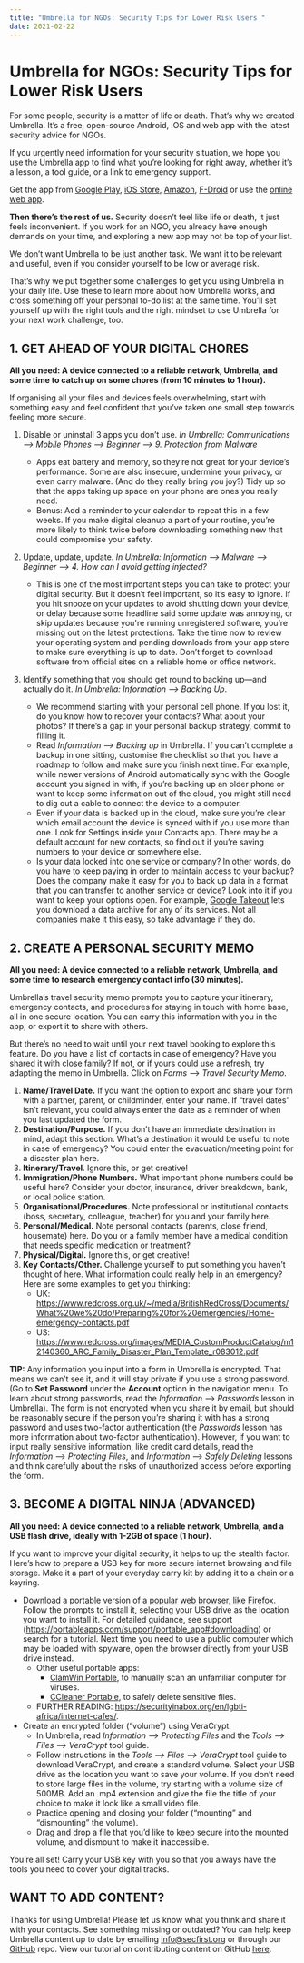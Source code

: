 ```yaml
---
title: "Umbrella for NGOs: Security Tips for Lower Risk Users "
date: 2021-02-22
---
```


# Umbrella for NGOs: Security Tips for Lower Risk Users

For some people, security is a matter of life or death. That’s why we created Umbrella. It’s a free, open-source Android, iOS and web app with the latest security advice for NGOs. 

If you urgently need information for your security situation, we hope you use the Umbrella app to find what you’re looking for right away, whether it’s a lesson, a tool guide, or a link to emergency support.

Get the app from [Google Play](https://play.google.com/store/apps/details?id=org.secfirst.umbrella), [iOS Store](https://itunes.apple.com/us/app/umbrella-security/id1453715310), [Amazon](https://www.amazon.com/Security-First-Umbrella-made-easy/dp/B01AKN9M1Y), [F-Droid](https://secfirst.org/fdroid/repo/?fingerprint=39EB57052F8D684514176819D1645F6A0A7BD943DBC31AB101949006AC0BC228) or use the [online web app](https://umbrella.secfirst.org).

**Then there’s the rest of us.** Security doesn’t feel like life or death, it just feels inconvenient. If you work for an NGO, you already have enough demands on your time, and exploring a new app may not be top of your list. 

We don’t want Umbrella to be just another task. We want it to be relevant and useful, even if you consider yourself to be low or average risk.

That’s why we put together some challenges to get you using Umbrella in your daily life. Use these to learn more about how Umbrella works, and cross something off your personal to-do list at the same time. You’ll set yourself up with the right tools and the right mindset to use Umbrella for your next work challenge, too. 

## 1. GET AHEAD OF YOUR DIGITAL CHORES

**All you need: A device connected to a reliable network, Umbrella, and some time to catch up on some chores (from 10 minutes to 1 hour).**

If organising all your files and devices feels overwhelming, start with something easy and feel confident that you’ve taken one small step towards feeling more secure.
 
1. Disable or uninstall 3 apps you don’t use. *In Umbrella: Communications --> Mobile Phones --> Beginner --> 9. Protection from Malware*
    - Apps eat battery and memory, so they’re not great for your device’s performance. Some are also insecure, undermine your privacy, or even carry malware. (And do they really bring you joy?) Tidy up so that the apps taking up space on your phone are ones you really need. 
    - Bonus: Add a reminder to your calendar to repeat this in a few weeks. If you make digital cleanup a part of your routine, you’re more likely to think twice before downloading something new that could compromise your safety. 

2. Update, update, update. *In Umbrella: Information --> Malware --> Beginner --> 4. How can I avoid getting infected?*
    - This is one of the most important steps you can take to protect your digital security. But it doesn’t feel important, so it’s easy to ignore. If you hit snooze on your updates to avoid shutting down your device, or delay because some headline said some update was annoying, or skip updates because you're running unregistered software, you’re missing out on the latest protections. Take the time now to review your operating system and pending downloads from your app store to make sure everything is up to date. Don’t forget to download software from official sites on a reliable home or office network.

3. Identify something that you should get round to backing up—and actually do it. *In Umbrella: Information --> Backing Up*.
    - We recommend starting with your personal cell phone. If you lost it, do you know how to recover your contacts? What about your photos? If there’s a gap in your personal backup strategy, commit to filling it.
    - Read *Information --> Backing up* in Umbrella. If you can’t complete a backup in one sitting, customise the checklist so that you have a roadmap to follow and make sure you finish next time. For example, while newer versions of Android automatically sync with the Google account you signed in with, if you’re backing up an older phone or want to keep some information out of the cloud, you might still need to dig out a cable to connect the device to a computer. 
    - Even if your data is backed up in the cloud, make sure you’re clear which email account the device is synced with if you use more than one. Look for Settings inside your Contacts app. There may be a default account for new contacts, so find out if you’re saving numbers to your device or somewhere else.
    - Is your data locked into one service or company? In other words, do you have to keep paying in order to maintain access to your backup? Does the company make it easy for you to back up data in a format that you can transfer to another service or device? Look into it if you want to keep your options open. For example, [Google Takeout](https://takeout.google.com) lets you download a data archive for any of its services. Not all companies make it this easy, so take advantage if they do. 

## 2. CREATE A PERSONAL SECURITY MEMO

**All you need: A device connected to a reliable network, Umbrella, and some time to research emergency contact info (30 minutes).**

Umbrella’s travel security memo prompts you to capture your itinerary, emergency contacts, and procedures for staying in touch with home base, all in one secure location. You can carry this information with you in the app, or export it to share with others. 

But there’s no need to wait until your next travel booking to explore this feature. Do you have a list of contacts in case of emergency? Have you shared it with close family? If not, or if yours could use a refresh, try adapting the memo in Umbrella. Click on *Forms* —> *Travel Security Memo*. 

1. **Name/Travel Date.** If you want the option to export and share your form with a partner, parent, or childminder, enter your name. If “travel dates” isn’t relevant, you could always enter the date as a reminder of when you last updated the form.
2. **Destination/Purpose.** If you don’t have an immediate destination in mind, adapt this section. What’s a destination it would be useful to note in case of emergency? You could enter the evacuation/meeting point for a disaster plan here.
3. **Itinerary/Travel**. Ignore this, or get creative! 
4. **Immigration/Phone Numbers.** What important phone numbers could be useful here? Consider your doctor, insurance, driver breakdown, bank, or local police station. 
5. **Organisational/Procedures.** Note professional or institutional contacts (boss, secretary, colleague, teacher) for you and your family here. 
6. **Personal/Medical.** Note personal contacts (parents, close friend, housemate) here. Do you or a family member have a medical condition that needs specific medication or treatment? 
7. **Physical/Digital.** Ignore this, or get creative! 
8. **Key Contacts/Other.** Challenge yourself to put something you haven’t thought of here. What information could really help in an emergency? Here are some examples to get you thinking:
    - UK: https://www.redcross.org.uk/~/media/BritishRedCross/Documents/What%20we%20do/Preparing%20for%20emergencies/Home-emergency-contacts.pdf
    - US: https://www.redcross.org/images/MEDIA_CustomProductCatalog/m12140360_ARC_Family_Disaster_Plan_Template_r083012.pdf

**TIP:** Any information you input into a form in Umbrella is encrypted. That means we can’t see it, and it will stay private if you use a strong password. (Go to **Set Password** under the **Account** option in the navigation menu. To learn about strong passwords, read the *Information* --> *Passwords* lesson in Umbrella). The form is not encrypted when you share it by email, but should be reasonably secure if the person you’re sharing it with has a strong password and uses two-factor authentication (the *Passwords* lesson has more information about two-factor authentication). However, if you want to input really sensitive information, like credit card details, read the *Information* --> *Protecting Files*, and *Information* --> *Safely Deleting* lessons and think carefully about the risks of unauthorized access before exporting the form.

## 3. BECOME A DIGITAL NINJA (ADVANCED)
 
**All you need: A device connected to a reliable network, Umbrella, and a USB flash drive, ideally with 1-2GB of space (1 hour).**

If you want to improve your digital security, it helps to up the stealth factor. Here’s how to prepare a USB key for more secure internet browsing and file storage. Make it a part of your everyday carry kit by adding it to a chain or a keyring. 

- Download a portable version of a [popular web browser, like Firefox](https://portableapps.com/apps/internet/firefox_portable). Follow the prompts to install it,  selecting your USB drive as the location you want to install it. For detailed guidance, see support (https://portableapps.com/support/portable_app#downloading) or search for a tutorial. Next time you need to use a public computer which may be loaded with spyware, open the browser directly from your USB drive instead.
    - Other useful portable apps: 
        - [ClamWin Portable](https://portableapps.com/apps/security/clamwin_portable), to manually scan an unfamiliar computer for viruses.
        - [CCleaner Portable](https://securityinabox.org/en/lgbti-africa/ccleaner/windows/#portable-ccleaner), to safely delete sensitive files.
    - FURTHER READING: https://securityinabox.org/en/lgbti-africa/internet-cafes/.
- Create an encrypted folder (“volume”) using VeraCrypt.
    - In Umbrella, read *Information --> Protecting Files* and the *Tools --> Files --> VeraCrypt* tool guide. 
    - Follow instructions in the  *Tools --> Files --> VeraCrypt* tool guide to download VeraCrypt, and create a standard volume. Select your USB drive as the location you want to save your volume. If you don’t need to store large files in the volume, try starting with a volume size of 500MB. Add an .mp4 extension and give the file the title of your choice to make it look like a small video file.
    - Practice opening and closing your folder (“mounting” and “dismounting” the volume). 
    - Drag and drop a file that you’d like to keep secure into the mounted volume, and dismount to make it inaccessible. 

You’re all set! Carry your USB key with you so that you always have the tools you need to cover your digital tracks. 

## WANT TO ADD CONTENT?
Thanks for using Umbrella! Please let us know what you think and share it with your contacts. See something missing or outdated? You can help keep Umbrella content up to date by emailing [info@secfirst.org](mailto:info@secfirst.org) or through our [GitHub](https://github.com/securityfirst/tent-content/tree/difficulty/contents_en) repo. View our tutorial on contributing content on GitHub [here](https://docs.google.com/document/d/1y9TMmvkOh_DiVm6Qdw9imEHomGabcbHxJhHFVRtcXeQ/edit?usp=sharing). 
